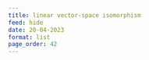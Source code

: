 ```yaml
---
title: linear vector-space isomorphism
feed: hide
date: 20-04-2023
format: list
page_order: 42
---
```



